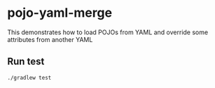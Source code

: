 # pojo-yaml-merge
This demonstrates how to load POJOs from YAML and override some attributes from another YAML

## Run test
```
./gradlew test
```
